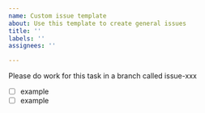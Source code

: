 ```yaml
---
name: Custom issue template
about: Use this template to create general issues
title: ''
labels: ''
assignees: ''

---
```


Please do work for this task in a branch called issue-xxx

- [ ] example 
- [ ] example
